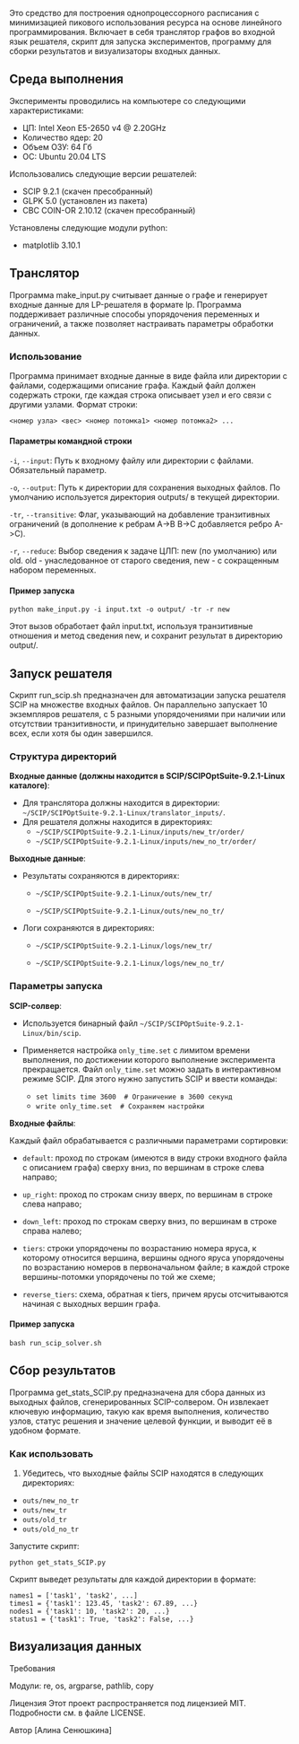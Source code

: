 Это средство для построения однопроцессорного расписания с минимизацией пикового использования ресурса на основе линейного программирования. 
Включает в себя транслятор графов во входной язык решателя, скрипт для запуска экспериментов, программу для сборки результатов 
и визуализаторы входных данных. 

## **Среда выполнения**

Эксперименты проводились на компьютере со следующими характеристиками:
* ЦП: Intel Xeon E5-2650 v4 @ 2.20GHz
* Количество ядер: 20
* Oбъем ОЗУ: 64 Гб
* OС: Ubuntu 20.04 LTS

Использовались следующие версии решателей:
* SCIP 9.2.1 (скачен пресобранный)
* GLPK 5.0 (установлен из пакета)
* CBC COIN-OR 2.10.12 (скачен пресобранный)

Установлены следующие модули python:
* matplotlib  3.10.1

## **Транслятор**

Программа make_input.py считывает данные о графе и генерирует входные данные для LP-решателя в формате lp. Программа поддерживает различные 
способы упорядочения переменных и ограничений, а также позволяет настраивать параметры обработки данных.

### Использование

Программа принимает входные данные в виде файла или директории с файлами, содержащими описание графа. Каждый файл должен содержать строки, 
где каждая строка описывает узел и его связи с другими узлами. Формат строки:

`<номер узла> <вес> <номер потомка1> <номер потомка2> ...`

#### Параметры командной строки

`-i`, `--input`: Путь к входному файлу или директории с файлами. Обязательный параметр.

`-o`, `--output`: Путь к директории для сохранения выходных файлов. По умолчанию используется директория outputs/ в текущей директории.

`-tr`, `--transitive`: Флаг, указывающий на добавление транзитивных ограничений (в дополнение к ребрам A->B B->C добавляется ребро A->C).

`-r`, `--reduce`: Выбор сведения к задаче ЦЛП: new (по умолчанию) или old. old - унаследованное от старого сведения, new - с сокращенным набором переменных. 

#### Пример запуска

`python make_input.py -i input.txt -o output/ -tr -r new`

Этот вызов обработает файл input.txt, используя транзитивные отношения и метод сведения new, и сохранит результат в директорию output/.

## **Запуск решателя**

Скрипт run_scip.sh предназначен для автоматизации запуска решателя SCIP на множестве входных файлов. Он параллельно запускает 10 экземпляров решателя, с 5
разными упорядочениями при наличии или отсутствии транзитивности, и принудительно завершает выполнение всех, если хотя бы один завершился.

### Структура директорий

**Входные данные (должны находится в SCIP/SCIPOptSuite-9.2.1-Linux каталоге)**: 
* Для транслятора должны находится в директории: `~/SCIP/SCIPOptSuite-9.2.1-Linux/translator_inputs/`.
* Для решателя должны находится в директориях:
  * `~/SCIP/SCIPOptSuite-9.2.1-Linux/inputs/new_tr/order/`
  * `~/SCIP/SCIPOptSuite-9.2.1-Linux/inputs/new_no_tr/order/`

**Выходные данные**:

* Результаты сохраняются в директориях:

  * `~/SCIP/SCIPOptSuite-9.2.1-Linux/outs/new_tr/`

  * `~/SCIP/SCIPOptSuite-9.2.1-Linux/outs/new_no_tr/`

* Логи сохраняются в директориях:

  * `~/SCIP/SCIPOptSuite-9.2.1-Linux/logs/new_tr/`

  * `~/SCIP/SCIPOptSuite-9.2.1-Linux/logs/new_no_tr/`

### Параметры запуска

**SCIP-солвер**:

* Используется бинарный файл `~/SCIP/SCIPOptSuite-9.2.1-Linux/bin/scip`.

* Применяется настройка `only_time.set` с лимитом времени выполнения, по достижении которого выполнение эксперимента прекращается. Файл `only_time.set` можно 
задать в интерактивном режиме SCIP. Для этого нужно запустить SCIP и ввести команды:

  * `set limits time 3600  # Ограничение в 3600 секунд`
  * `write only_time.set  # Сохраняем настройки`

**Входные файлы**:

Каждый файл обрабатывается с различными параметрами сортировки:

* `default`: проход по строкам (имеются в виду строки входного файла с описанием
графа) сверху вниз, по вершинам в строке слева направо;

* `up_right`: проход по строкам снизу вверх, по вершинам в строке слева направо;
 
* `down_left`: проход по строкам сверху вниз, по вершинам в строке справа налево;
 
* `tiers`: строки упорядочены по возрастанию номера яруса, к которому относится
вершина, вершины одного яруса упорядочены по возрастанию номеров в первоначальном файле; в каждой строке вершины-потомки упорядочены по той же схеме;
 
* `reverse_tiers`: схема, обратная к tiers, причем ярусы отсчитываются начиная с
выходных вершин графа.

#### Пример запуска

`bash run_scip_solver.sh`

## **Сбор результатов**

Программа get_stats_SCIP.py предназначена для сбора данных из выходных файлов, сгенерированных SCIP-солвером. Он извлекает ключевую информацию, 
такую как время выполнения, количество узлов, статус решения и значение целевой функции, и выводит её в удобном формате.

### Как использовать

1. Убедитесь, что выходные файлы SCIP находятся в следующих директориях:

* `outs/new_no_tr`
* `outs/new_tr`
* `outs/old_tr`
* `outs/old_no_tr`

Запустите скрипт:

`python get_stats_SCIP.py`

Скрипт выведет результаты для каждой директории в формате:

```path1 = 'new_no_tr'
names1 = ['task1', 'task2', ...]
times1 = {'task1': 123.45, 'task2': 67.89, ...}
nodes1 = {'task1': 10, 'task2': 20, ...}
status1 = {'task1': True, 'task2': False, ...}
```

## **Визуализация данных**



Требования

Модули: re, os, argparse, pathlib, copy

Лицензия
Этот проект распространяется под лицензией MIT. Подробности см. в файле LICENSE.

Автор
[Алина Сенюшкина]
